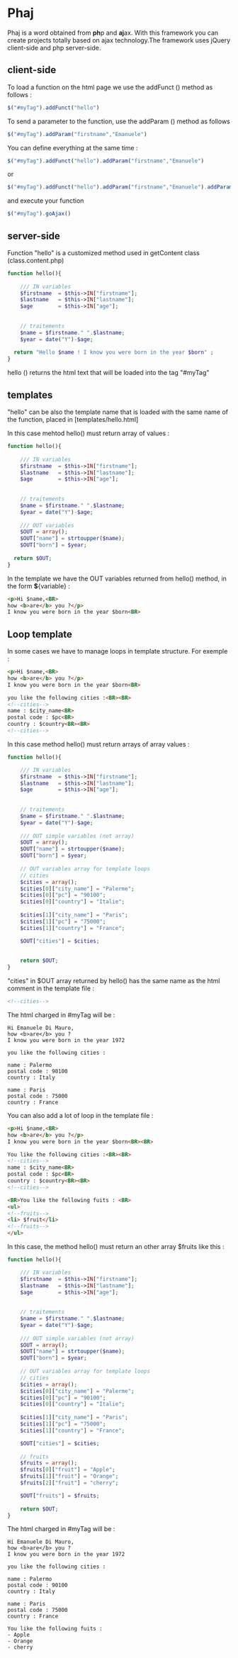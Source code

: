 # Phaj
Phaj is a word obtained from <b>ph</b>p and <b>aj</b>ax.
With this framework you can create projects totally based on ajax technology.The framework uses jQuery client-side and php server-side.

<h2>client-side</h2>

To load a function on the html page we use the addFunct () method as follows :
```js
$("#myTag").addFunct("hello")
```

To send a parameter to the function, use the addParam () method as follows
```js
$("#myTag").addParam("firstname","Emanuele")
```

You can define everything at the same time :

```js
$("#myTag").addFunct("hello").addParam("firstname","Emanuele")
```

or 

```js
$("#myTag").addFunct("hello").addParam("firstname","Emanuele").addParam("lastname","Di Mauro").addParam("age","47")
```

and execute your function 
```js
$("#myTag").goAjax()
```
<h2>server-side</h2>
Function "hello" is a customized method used in getContent class (class.content.php) 

```php
function hello(){
  
	/// IN variables
	$firstname 	= $this->IN["firstname"];
	$lastname 	= $this->IN["lastname"];
	$age 		= $this->IN["age"]; 
	
	
	// traitements
	$name = $firstname." ".$lastname;
	$year = date("Y")-$age;
	
  return "Hello $name ! I know you were born in the year $born" ;
}
```

hello () returns the html text that will be loaded into the tag "#myTag"

<h2>templates</h2>
"hello" can be also the template name that is loaded with the same name of the function, placed in [templates/hello.html]

In this case mehtod hello() must return array of values :

```php
function hello(){
  
	/// IN variables
	$firstname 	= $this->IN["firstname"];
	$lastname 	= $this->IN["lastname"];
	$age 		= $this->IN["age"]; 
	
	
	// traitements
	$name = $firstname." ".$lastname;
	$year = date("Y")-$age;
	
	/// OUT variables
	$OUT = array();
	$OUT["name"] = strtoupper($name);
	$OUT["born"] = $year;
  
  return $OUT;
}
```

In the template we have the OUT variables returned from hello() method, in the form <b>$</b>{variable} :

```html
<p>Hi $name,<BR>
how <b>are</b> you ?</p>
I know you were born in the year $born<BR>
```

<h2>Loop template </h2>
In some cases we have to manage loops in template structure. 
For exemple : 

```html
<p>Hi $name,<BR>
how <b>are</b> you ?</p>
I know you were born in the year $born<BR>

you like the following cities :<BR><BR>
<!--cities-->
name : $city_name<BR>
postal code : $pc<BR>
country : $country<BR><BR>
<!--cities-->

```

In this case method hello() must return arrays of array values :

```php
function hello(){

	/// IN variables
	$firstname 	= $this->IN["firstname"];
	$lastname 	= $this->IN["lastname"];
	$age 		= $this->IN["age"]; 
	
	
	// traitements
	$name = $firstname." ".$lastname;
	$year = date("Y")-$age;
	
	/// OUT simple variables (not array)
	$OUT = array();
	$OUT["name"] = strtoupper($name);
	$OUT["born"] = $year;
	
	// OUT variables array for template loops
	// cities 
	$cities = array();
	$cities[0]["city_name"] = "Palerme";
	$cities[0]["pc"] = "90100";
	$cities[0]["country"] = "Italie";
	  
	$cities[1]["city_name"] = "Paris";
	$cities[1]["pc"] = "75000";
	$cities[1]["country"] = "France";

	$OUT["cities"] = $cities;
	
	
	return $OUT;
}
```
"cities" in $OUT array returned by hello() has the same name as the html comment in the template file :

```html
<!--cities-->
```

The html charged in #myTag will be : 
```
Hi Emanuele Di Mauro,
how <b>are</b> you ?
I know you were born in the year 1972

you like the following cities :

name : Palermo
postal code : 90100
country : Italy 

name : Paris
postal code : 75000
country : France 

```

You can also add a lot of loop in the template file : 
```html
<p>Hi $name,<BR>
how <b>are</b> you ?</p>
I know you were born in the year $born<BR><BR>

You like the following cities :<BR><BR>
<!--cities-->
name : $city_name<BR>
postal code : $pc<BR>
country : $country<BR><BR>
<!--cities-->

<BR>You like the following fuits : <BR>
<ul>
<!--fruits-->
<li> $fruit</li>
<!--fruits-->
</ul>
```

In this case, the method hello() must return an other array $fruits like this :

```php
function hello(){

	/// IN variables
	$firstname 	= $this->IN["firstname"];
	$lastname 	= $this->IN["lastname"];
	$age 		= $this->IN["age"]; 
	
	
	// traitements
	$name = $firstname." ".$lastname;
	$year = date("Y")-$age;
	
	/// OUT simple variables (not array)
	$OUT = array();
	$OUT["name"] = strtoupper($name);
	$OUT["born"] = $year;
	
	// OUT variables array for template loops
	// cities 
	$cities = array();
	$cities[0]["city_name"] = "Palerme";
	$cities[0]["pc"] = "90100";
	$cities[0]["country"] = "Italie";
	  
	$cities[1]["city_name"] = "Paris";
	$cities[1]["pc"] = "75000";
	$cities[1]["country"] = "France";

	$OUT["cities"] = $cities;
	
	// fruits
	$fruits = array();
	$fruits[0]["fruit"] = "Apple"; 
	$fruits[1]["fruit"] = "Orange";
	$fruits[2]["fruit"] = "cherry";

	$OUT["fruits"] = $fruits;	
	
	return $OUT;
}
```

The html charged in #myTag will be : 
```
Hi Emanuele Di Mauro,
how <b>are</b> you ?
I know you were born in the year 1972

you like the following cities :

name : Palermo
postal code : 90100
country : Italy 

name : Paris
postal code : 75000
country : France 

You like the following fuits : 
- Apple
- Orange
- cherry

```
